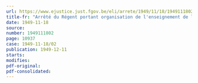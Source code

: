 ```yaml
---
url: https://www.ejustice.just.fgov.be/eli/arrete/1949/11/18/1949111802/justel
title-fr: "Arrêté du Régent portant organisation de l'enseignement de l'architecture"
date: 1949-11-18
source:
number: 1949111802
page: 10937
case: 1949-11-18/02
publication: 1949-12-11
starts:
modifies:
pdf-original:
pdf-consolidated:
---
```


